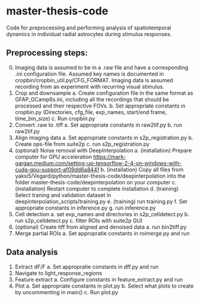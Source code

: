 # master-thesis-code

Code for preprocessing and performing analysis of spatiotemporal dynamics in individual radial astrocytes during stimulus responses.

## Preprocessing steps:
  0. Imaging data is assumed to be in a .raw file and have a corresponding .ini configuration file. Assumed key names is documented in cropbin/cropbin_util.py/CFG_FORMAT. Imaging data is assumed recording from an experiment with recurring visual stimulus.
  1. Crop and downsample
    a. Create configuration file in the same format as GFAP_GCamp6s.ini, including all the recordings that should be processed and their respective FOVs.
    b. Set appropriate constants in cropbin.py (Directories, cfg_file, exp_names, start/end frame, time_bin_size)
    c. Run cropbin.py
  2. Convert .raw to .tiff
    a. Set appropriate constants in raw2tif.py
    b. run raw2tif.py
  3. Align imaging data
    a. Set appropriate constants in s2p_registration.py
    b. Create ops-file from suite2p
    c. run s2p_registration.py
  4. (optional) Noise removal with DeepInterpolation
    a. (installation) Prepare computer for GPU acceleration https://mark-gargan.medium.com/setting-up-tensorflow-2-4-on-windows-with-cuda-gpu-support-af09dd6a8441
    b. (installation) Copy all files from yaksi5/Vegard/python/master-thesis-code/deepinterpolation into the folder master-thesis-code/deepinterpolation on your computer
    c. (installation) Restart computer to complete installation
    d. (training) Select traning and validation dataset in deepinterpolation_scripts/training.py
    e. (training) run training.py
    f. Set appropriate constants in inference.py
    g. run inference.py
  6. Cell detection
    a. set exp_names and directories in s2p_celldetect.py
    b. run s2p_celldetect.py
    c. filter ROIs with suite2p GUI
  5. (optional) Create tiff from aligned and denoised data
    a. run bin2tiff.py
  7. Merge partial ROIs
    a. Set appropratie constants in roimerge.py and run

## Data analysis
  1. Extract dF/F
    a. Set appropratie constants in dff.py and run
  2. Navigate to light_response_regions
  3. Feature extract
    a. Configure constants in feature_extract.py and run
  4. Plot
    a. Set appropriate constants in plot.py
    b. Select what plots to create by uncommenting in main()
    c. Run plot.py
